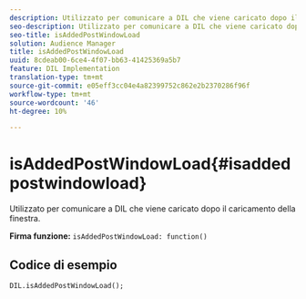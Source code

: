 ```yaml
---
description: Utilizzato per comunicare a DIL che viene caricato dopo il caricamento della finestra.
seo-description: Utilizzato per comunicare a DIL che viene caricato dopo il caricamento della finestra.
seo-title: isAddedPostWindowLoad
solution: Audience Manager
title: isAddedPostWindowLoad
uuid: 8cdeab00-6ce4-4f07-bb63-41425369a5b7
feature: DIL Implementation
translation-type: tm+mt
source-git-commit: e05eff3cc04e4a82399752c862e2b2370286f96f
workflow-type: tm+mt
source-wordcount: '46'
ht-degree: 10%

---
```



# isAddedPostWindowLoad{#isaddedpostwindowload}

Utilizzato per comunicare a DIL che viene caricato dopo il caricamento della finestra.

**Firma funzione:** `isAddedPostWindowLoad: function()`

<!--
r_dil_added_post_window_load.xml
-->

## Codice di esempio

```
DIL.isAddedPostWindowLoad();
```

